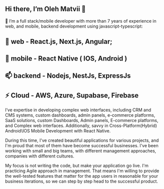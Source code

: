 ## Hi there, I’m Oleh Matvii 👋

 🔭 I’m a full stack/mobile developer with more than 7 years of experience in web, and mobile, 
  backend development using javascript-typescript: 
## 🌱	web - React.js,  Next.js, Angular; 
## 💬	mobile - React Native ( IOS, Android )
## 📫  backend - Nodejs, NestJs, ExpressJs
## ⚡   Cloud - AWS, Azure, Supabase, Firebase
 
I’ve expertise in developing complex web interfaces, including CRM and CMS systems, custom dashboards, admin panels, e-commerce platforms, SaaS solutions, custom Dashboards, Admin panels, E-commerce platforms, and Complex web interfaces. Additionally, savvy in Cross-Platform(Hybrid) Android\IOS Mobile Development with React Native.

During this time, I've created beautiful applications for various projects, and I'm proud that most of them have become successful businesses. I've been working with small and big teams, with different management approaches, companies with different cultures. 

My focus is not writing the code, but make your application go live. I'm practicing Agile approach in management. That means I'm willing to provide the well-tested features that matter for the app users in reasonable for your business iterations, so we can step by step head to the successful product.
